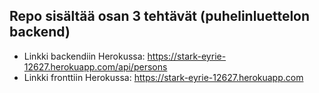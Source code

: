 ## Repo sisältää osan 3 tehtävät (puhelinluettelon backend)

* Linkki backendiin Herokussa: https://stark-eyrie-12627.herokuapp.com/api/persons
* Linkki fronttiin Herokussa: https://stark-eyrie-12627.herokuapp.com
